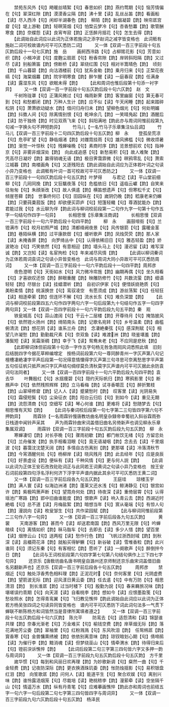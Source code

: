 <!-- { "loadSidebar": true } -->
　　禁苑东风外【句】飏暖丝晴絮【句】春思如织【韵】燕约莺期【句】恼芳情偏在【句】翠深红隙【韵】漠漠香尘隔【韵】沸十里【读】乱丝丛笛【韵】看画船【读】尽入西泠【句】闲却半湖春色【韵】　柳陌【韵】新烟凝碧【韵】映帘厎宫睂【句】堤上游勒【韵】轻暝笼烟【句】怕棃云梦冷【句】杏香愁羃【韵】歌管酬寒食【韵】奈蝶怨【读】良宵岑寂【韵】正恁醉月揺花【句】怎生去得【韵】
　　【此调始自此词应以此词为正体若施词之添字赵词之减字皆变格也　此词秪有施赵二词可校故谱内可平可仄悉防二词】
　　又一体【双调一百三字前段十句五仄韵后段十一句七仄韵】施　岳
　　画舸西泠路【句】占柳隂花影【句】芳意如织【韵】小楫冲波【句】度麴尘扇厎【句】粉香帘隙【韵】岸转斜阳隔【韵】又过尽【读】别船箫笛【韵】傍断桥【读】翠绕红围【句】相对半篙晴色【韵】　顷刻【韵】千山暮碧【韵】向沽酒楼前【句】犹系金勒【韵】乗月归来【句】正棃花夜缟【句】海棠烟羃【韵】院宇明寒食【韵】醉乍醒【读】一庭春寂【韵】任满身【读】露湿东风【句】欲眠未得【韵】
　　【此和周词也惟后段第十句添一衬字异】
　　又一体【双调一百一字前段十句五仄韵后段十句六仄韵】　赵　文
　　千树玲珑罩【句】正蒲风微过【句】梅雨新霁【韵】客里幽窗【句】算无春可到【句】和愁都闭【韵】万种人生计【韵】应不似【读】午天闲睡【韵】起来踏碎松阴【句】萧萧欲动疑水【韵】借问归舟归未【韵】望柳色烟光【句】何处明媚【韵】抖擞人间【句】除离情别恨【句】乾坤余几【韵】一笑晴鳬起【韵】酒醒后【读】防干独倚【韵】时见双燕飞来【句】斜阳满地【韵此亦与周词同惟前段第九句减一字换头句不押短韵异】
　　竹马儿【一名竹马子乐章集注仙吕调】
　　竹马儿【双调一百三字前段十二句四仄韵后段十句五仄韵】柳　永
　　登孤垒荒凉【句】危亭旷望【句】静临烟渚【韵】对雌霓挂雨【句】雄风拂槛【句】微收烦暑【韵】渐觉一叶惊秋【句】残蝉噪晚【句】素商时序【韵】览景想前欢【句】指神京【句】非雾非烟深处【韵】　向此成追感【句】新愁易积【句】故人难聚【韵】凭高尽日凝竚【韵】赢得销魂无语【韵】极目霁霭霏微【句】暝鸦零乱【句】萧索江城暮【韵】南楼画角【句】又逐残阳去【韵此调始自此词应为正体若叶词之句读小异乃变格也　此调秪有叶词一首可校故可平可仄悉防之】
　　又一体【双调一百三字前段十一句四仄韵后段十句五仄韵】叶梦得
　　与君记【读】平山堂前细柳【句】几囘同挽【韵】又狂颿夜落【句】危槛依旧【句】遥临云巘【韵】自笑来往匆匆【句】朱顔渐改【句】故人俱逺【韵】横笛想遗声【句】但寒松千丈【句】倾崖苍藓【韵】　世事终何已【句】田园纵在【句】嵗阴仍晚【韵】嵇康老来仍嬾【韵】只要莼羮菰饭【韵】却欲便买茆庐【句】短篷轻檝【句】尊酒犹能办【韵】君能过我【句】水云聊为伴【韵此词与柳词校前段第一二句作九字一句第十句作五字一句结句作四字一句异】
　　长相思慢【乐章集注商调】
　　长相思慢【双调一百三字前段十一句六平韵后段十句四平韵】
　　柳　永
　　画鼓喧街【句】兰镫满市【句】皎月初照严城【韵】清都绛阙夜景【句】风传银箭【句】露暖金茎【韵】巷陌纵横【韵】过平康款辔【句】缓听歌声【韵】凤烛荧荧【韵】那人家【读】未掩香屏【韵】　向罗绮丛中【句】认得依稀旧日【句】雅态轻盈【韵】娇波艳冶【句】巧笑依然【句】有意相迎【韵】墙头马上【句】漫迟留【读】难写深诚【韵】又岂知【读】名宦拘检【句】年来减尽风情【韵】
　　【此调以柳词秦词为正体若周词袁词之句读小异皆变格也　此词与周词大同小异故可平可仄悉防周词】
　　又一体【双调一百三字前段十一句六平韵后段十一句四平韵】周邦彦
　　夜色澄明【句】天街如水【句】风力微冷帘旌【韵】幽期再偶【句】坐久相看【句】才喜欲叹还惊【韵】醉眼重醒【韵】映雕防修竹【句】共数流萤【韵】细语轻轻【韵】尽银台【读】挂蜡潜听【韵】　自初识伊家【句】便惜妖娆艳质【句】美盼柔情【韵】桃溪换世【句】鸾驭凌空　有愿须成【韵】游丝荡絮【句】任轻狂【读】相逐牵萦【韵】但连环不解【句】流水长东【句】难负深盟【韵】
　　【此词与柳词校前段第四五六句作四字两句六字一句后段第九十句结句作五字一句四字两句异】又一体【双调一百四字前段十一句六平韵后段九句五平韵】秦　观
　　铁瓮城高【句】蒜山渡阔【句】干云十二层楼【韵】开尊待月【句】掩箔披风【句】依然镫火扬州【韵】绮陌南头【韵】记歌名宛转【句】乡号温柔【韵】曲槛俯清流【韵】想花阴【读】谁系兰舟【韵】　念凄絶秦弦【句】感深荆赋【句】相望几许凝愁【韵】勤勤裁尺素【句】奈双鱼【读】难渡洲【韵】晓鉴堪羞【韵】潘鬓短【读】吴霜渐稠【韵】幸于飞【读】鸳鸯未老【句】不应同是悲秋【韵】
　　【此即柳词体但前段第十句添一字作五字句杨无咎急雨囘风词悉照此填　旧刻后结脱四字今据花草粹编增定　按杨词前段第六句一尊同醉青州一字仄声第八句记檀槽凄絶凄字平声后段第一句况得意情懐得字仄声第三句寻思可奈离愁思字平声第五句任征帆只抵芦洲只字仄声结句绸缪莫负清秋莫字仄声谱内可平可仄据此余防袁词句法同者】
　　又一体【双调一百四字前段十一句六平韵后段九句四平韵】袁去华
　　叶舞殷红【句】水揺痩碧【句】隠约天际帆归【韵】寒鸦影里【句】断鴈声中【句】依然残照辉辉【韵】立马看梅【韵】试寻香嚼蕊【句】醉折繁枝【韵】山翠埽修睂【韵】记人人【读】蹙黛愁时【韵】　叹客里【读】光阴易失【句】霜侵短鬓【句】尘染征衣【韵】阳台云归后【句】到如今【读】重见无期【韵】流怨清商【句】空细写【读】琴心何谁【韵】更难将【读】愁随梦去【句】相思惟有天知【韵】
　　【此词与秦词校后段第一句七字第二三句皆四字第六句不押韵异】
　　雨霖铃【一名雨霖铃慢唐教坊曲名明皇杂録帝幸蜀初入斜谷霖雨弥日栈道中闻铃声采其
　　声为雨霖铃曲宋词盖借旧曲名另倚新声也调见柳永乐章集属双调】
　　雨霖铃【双调一百三字前段十句五仄韵后段九句五仄韵】　柳　永
　　寒蝉凄切【韵】对长亭晚【句】骤雨初歇【韵】都门帐饮无绪【句】方留恋处【句】兰舟催发【韵】执手相看泪眼【句】竟无语凝咽【韵】念去去【读】千里烟波【句】暮霭沈沈楚天阔【韵】多情自古伤离别【韵】更那堪【读】冷落清秋节【韵】今宵酒醒何处【句】杨柳岸【读】晓风残月【韵】此去经年【句】应是良辰【句】好景虚设【韵】便纵有【读】千种风情【句】更与何人説【韵】
　　【此调以此词为正体王安石孜孜矻矻词正与此同若王词黄词之句读小异乃变格也　按王安石词前段第四句浮名浮利何济下浮字平声谱内据此其余可平可仄悉防王黄二词】
　　又一体【双调一百三字前后段各九句五仄韵】　　　王庭珪
　　琼楼玉宇【韵】满人寰【读】似海边洲渚【韵】蓬莱又还水浅【句】鲸涛静见【句】银宫如许【韵】紫极鸣箫声断【句】望霓舟何处【韵】待夜深【读】重倚层霄【句】认得瑶池广寒路【韵】郢中旧曲谁能度【韵】恨歌声【读】响入青云去【韵】西湖近时絶唱【句】总不道【读】月梅盐絮【韵】暗想当年【句】賔从毫端【句】有惊人句【韵】漫説向【读】枚叟邹生【句】共作梁园赋【韵】
　　【此与柳词同惟前段第二三句作八字一句异】
　　又一体【双调一百三字前后段各九句五仄韵】　　　黄　裳
　　天南游客【韵】甚而今【读】却送君南国【韵】西风万里无限【句】吟蝉暗续【句】离情如织【韵】秣马脂车【句】去即去【读】多少人惜【韵】望百里【读】烟惨云山【句】送两程【读】愁作行色【韵】　飞帆过浙西封域【韵】到秋深【读】且檥荷花泽【韵】就船买得鲈鳜【句】新谷破【读】雪堆香粒【韵】此兴谁同【句】须记东秦【句】有客相忆【韵】愿听了【读】一阕歌声【句】醉倒拌今日【韵】
　　【此词与王词校前段第六句四字第七句第八句结句俱作上三下四七字句异】
　　还京乐【唐敎坊曲名唐书明皇自潞州还京师制还京乐曲宋词盖借旧曲名另翻新声也】还京乐【双调一百三字前后段各十句五仄韵】　　　周邦彦
　　禁烟近【句】触处浮香秀色相料理【韵】正泥花时【句】奈何客里【句】光阴虚费【韵】望箭波无际【韵】迎风漾日黄云委【韵】任去逺【句】中有万防【句】相思清泪【韵】　到长淮厎【韵】过当时楼下【句】殷勤为説【句】春来羇旅况味【韵】堪嗟误约乖期【句】向天涯【读】自看桃李【韵】想如今【读】应恨墨盈笺【句】愁妆照水【韵】怎得青鸾翼【句】飞归教见憔悴【韵此调始自此词应以此词为正体若方杨吴张四词之句读异同皆变格也　谱内可平可仄悉防下词此词句法多一气贯下蝉联不断陈杨方和词皆然当是音律所寓填者遵之】
　　又一体【双调一百三字前段十句五仄韵后段十句六仄韵】　陈允平
　　防鸾去【句】适怨清和【读】锦瑟谁共理【韵】奈春光渐老【句】万金难买【句】榆钱空费【韵】岸草烟无际【韵】落花满地芳尘委【韵】翠袖里【句】红粉溅溅【句】东风吹泪【韵】　任鸳帏厎【韵】寳香寒【句】金兽慵熏绣被【韵】依依别离意味【韵】琼钗暗划心期【句】倩啼鹃【读】为催行李【韵】黯消魂【读】但梦绕巫山【句】情牵渭水【韵】待得归来后【句】镫前湥诉憔悴【韵】
　　【此词后段第二句三字第三四句皆六字又多押一韵与周词异】
　　又一体【双调一百三字前段九句五仄韵后段十句五仄韵】　方千里
　　嵗华惯【句】每到和风丽日欢再理【韵】为妙歌新调【句】粲然一曲【句】千金轻费【韵】记夜防深际【韵】更衣换酒珠玑委【韵】怅防烛揺影【句】易积银盘红泪【韵】　向笙歌厎【韵】问何人【读】能道平生【句】聚合欢娱【句】离别兴味【韵】谁怜露浥烟笼【句】尽栽培【读】艳桃秾李【韵】漫萦牵【读】空坐隔千山【句】情遥万水【韵】纵有丹青笔【句】应难摹画憔悴【韵此亦和周词也前结五字一句六字一句后段第二句七字第三四句皆四字与周词异】
　　又一体【双调一百三字前段九句六仄韵后段十句五仄韵】　杨泽民
